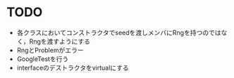 # TODO
- 各クラスにおいてコンストラクタでseedを渡しメンバにRngを持つのではなく，Rngを渡すようにする
- RngとProblemがエラー
- GoogleTestを行う
- interfaceのデストラクタをvirtualにする